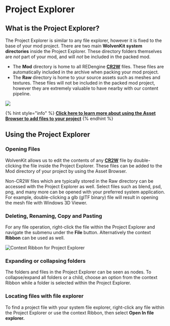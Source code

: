 # Project Explorer

## What is the Project Explorer?

The Project Explorer is similar to any file explorer, however it is fixed to the base of your mod project. There are two main **WolvenKit system directories** inside the Project Explorer. These directory folders themselves are _not_ part of your mod, and will _not_ be included in the packed mod.&#x20;

* The **Mod** directory is home to all REDengine [**CR2W**](../../help/glossary.md#cr-2-w) files. These files are automatically included in the archive when packing your mod project.
* The **Raw** directory is home to your source assets such as meshes and textures. These files will not be included in the packed mod project, however they are extremely valuable to have nearby with our content pipeline.

![](../../.gitbook/assets/8.4.3\_ProjectExplorer\_generic.png)

{% hint style="info" %}
****[**Click here to learn more about using the Asset Browser to add files to your project**](asset-browser.md)****
{% endhint %}

## Using the Project Explorer

### Opening Files

WolvenKit allows us to edit the contents of any [**CR2W**](../../help/glossary.md#cr-2-w) file by double-clicking the file inside the Project Explorer. These files can be added to the Mod directory of your project by using the Asset Browser.

Non-CR2W files which are typically stored in the Raw directory can be accessed with the Project Explorer as well. Select files such as blend, psd, png, and many more can be opened with your preferred system application. For example, double-clicking a glb (glTF binary) file will result in opening the mesh file with Windows 3D Viewer.

### Deleting, Renaming, Copy and Pasting

For any file operation, right-click the file within the Project Explorer and navigate the submenu under the **File** button. Alternatively the context **Ribbon** can be used as well.

![Context Ribbon for Project Explorer](../../.gitbook/assets/8.2\_ribbon\_pe\_actions.png)

### Expanding or collapsing folders

The folders and files in the Project Explorer can be seen as nodes. To collapse/expand all folders or a child, choose an option from the context Ribbon while a folder is selected within the Project Explorer.

### Locating files with file explorer

To find a project file with your system file explorer, right-click any file within the Project Explorer or use the context Ribbon, then select **Open In file explorer.**

